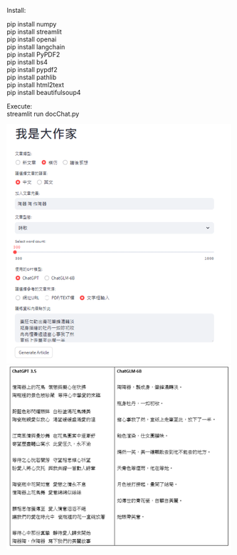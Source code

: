 Install:

pip install numpy  
pip install streamlit  
pip install openai  
pip install langchain  
pip install PyPDF2  
pip install bs4  
pip install pypdf2  
pip install pathlib  
pip install html2text  
pip install beautifulsoup4

Execute:  
streamlit run docChat.py

![image](https://github.com/ch-tseng/GPT_Applications/blob/main/article_generator/demo2.png?raw=true)
![image](https://github.com/ch-tseng/GPT_Applications/blob/main/article_generator/demo.png?raw=true)
